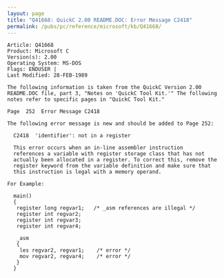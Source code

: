 ```yaml
---
layout: page
title: "Q41668: QuickC 2.00 README.DOC: Error Message C2418"
permalink: /pubs/pc/reference/microsoft/kb/Q41668/
---
```


	Article: Q41668
	Product: Microsoft C
	Version(s): 2.00
	Operating System: MS-DOS
	Flags: ENDUSER |
	Last Modified: 28-FEB-1989
	
	The following information is taken from the QuickC Version 2.00
	README.DOC file, part 3, "Notes on 'QuickC Tool Kit.'" The following
	notes refer to specific pages in "QuickC Tool Kit."
	
	Page  252  Error Message C2418
	
	The following error message is new and should be added to Page 252:
	
	  C2418  'identifier': not in a register
	
	  This error occurs when an in-line assembler instruction
	  references a variable with register storage class that has not
	  actually been allocated in a register. To correct this, remove the
	  register keyword from the variable definition and make sure that
	  this instruction is legal with a memory operand.
	
	For Example:
	
	  main()
	  {
	   register long regvar1;   /* _asm references are illegal */
	   register int regvar2;
	   register int regvar3;
	   register int regvar4;
	
	   _asm
	   {
	    les regvar2, regvar1;    /* error */
	    mov regvar2, regvar4;    /* error */
	   }
	  }

